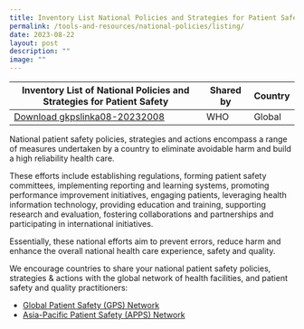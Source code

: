 ```yaml
---
title: Inventory List National Policies and Strategies for Patient Safety
permalink: /tools-and-resources/national-policies/listing/
date: 2023-08-22
layout: post
description: ""
image: ""
---
```

| Inventory List of National Policies and Strategies for Patient Safety | Shared by | Country |
| -------- | -------- | -------- |
| [Download gkpslinka08-20232008](/files/gkpslinka08-20232008_inventory%20list%20national%20policies%20and%20strategies%20for%20patient%20safety.pdf)  | WHO    | Global     |

National patient safety policies, strategies and actions encompass a range of measures undertaken by a country to eliminate avoidable harm and build a high reliability health care.

These efforts include establishing regulations, forming patient safety committees, implementing reporting and learning systems, promoting performance improvement initiatives, engaging patients, leveraging health information technology, providing education and training, supporting research and evaluation, fostering collaborations and partnerships and participating in international initiatives.

Essentially, these national efforts aim to prevent errors, reduce harm and enhance the overall national health care experience, safety and quality.  

We encourage countries to share your national patient safety policies, strategies & actions with the global network of health facilities, and patient safety and quality practitioners:
* [Global Patient Safety (GPS) Network](https://ezcollab.who.int/gpsn)
* [Asia-Pacific Patient Safety (APPS) Network](https://ezcollab.who.int/gpsn/apps)